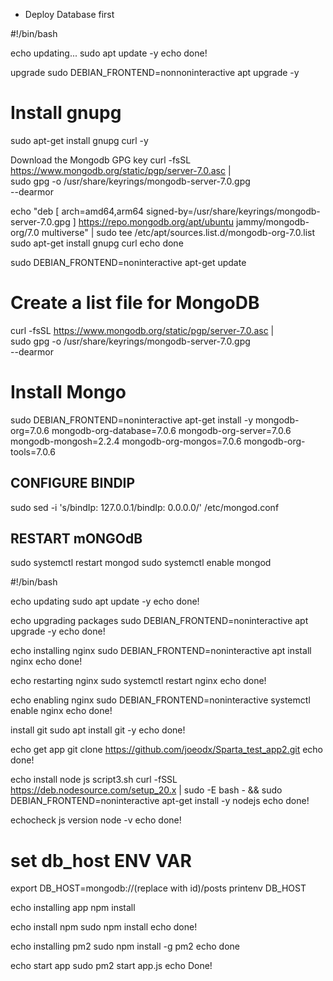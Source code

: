* Deploy Database first


#!/bin/bash

echo updating...
sudo apt update -y
echo done!

 upgrade 
sudo DEBIAN_FRONTEND=nonnoninteractive apt upgrade -y

# Install gnupg
sudo apt-get install gnupg curl -y

Download the Mongodb GPG key
curl -fsSL https://www.mongodb.org/static/pgp/server-7.0.asc | \
   sudo gpg -o /usr/share/keyrings/mongodb-server-7.0.gpg \
   --dearmor

echo "deb [ arch=amd64,arm64 signed-by=/usr/share/keyrings/mongodb-server-7.0.gpg ] https://repo.mongodb.org/apt/ubuntu jammy/mongodb-org/7.0 multiverse" | sudo tee /etc/apt/sources.list.d/mongodb-org-7.0.list
sudo apt-get install gnupg curl
echo done

sudo DEBIAN_FRONTEND=noninteractive apt-get update

# Create a list file for MongoDB
curl -fsSL https://www.mongodb.org/static/pgp/server-7.0.asc | \
   sudo gpg -o /usr/share/keyrings/mongodb-server-7.0.gpg \
   --dearmor

# Install Mongo
sudo DEBIAN_FRONTEND=noninteractive apt-get install -y mongodb-org=7.0.6 mongodb-org-database=7.0.6 mongodb-org-server=7.0.6 mongodb-mongosh=2.2.4 mongodb-org-mongos=7.0.6 mongodb-org-tools=7.0.6

## CONFIGURE BINDIP
sudo sed -i 's/bindIp: 127.0.0.1/bindIp: 0.0.0.0/' /etc/mongod.conf

## RESTART mONGOdB 
sudo systemctl restart mongod
sudo systemctl enable mongod


#!/bin/bash

echo updating
sudo apt update -y
echo done!

echo upgrading packages
sudo DEBIAN_FRONTEND=noninteractive apt upgrade -y 
echo done!

echo installing nginx
sudo DEBIAN_FRONTEND=noninteractive apt install nginx 
echo done!

echo restarting nginx
sudo systemctl restart nginx
echo done!

echo enabling nginx
sudo DEBIAN_FRONTEND=noninteractive systemctl enable nginx
echo done!

install git 
sudo apt install git -y
echo done!

echo get app
git clone https://github.com/joeodx/Sparta_test_app2.git
echo done!

echo install node js
script3.sh
curl -fSSL https://deb.nodesource.com/setup_20.x | sudo -E bash - && sudo DEBIAN_FRONTEND=noninteractive apt-get install -y nodejs 
echo done!

echocheck js version
node -v
echo done!

# set db_host ENV VAR
export DB_HOST=mongodb://(replace with id)/posts
printenv DB_HOST

echo installing app 
npm install

echo install npm
sudo npm install
echo done!

echo installing pm2
sudo npm install -g pm2
echo done

echo start app
sudo pm2 start app.js
echo Done!
